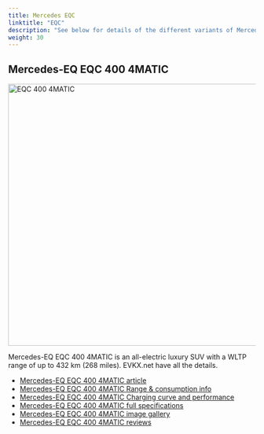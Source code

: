 ```yaml
---
title: Mercedes EQC
linktitle: "EQC"
description: "See below for details of the different variants of Mercedes EQC"
weight: 30
---
```

## Mercedes-EQ EQC 400 4MATIC

<a href="/models/mercedes/eqc/eqc_400_4matic/"><img src="https://media.evkx.net/multimedia/models/mercedes/eqc/eqc_400_4matic/main_1_st.jpg" width="800" height="533" alt="EQC 400 4MATIC" ></a>

Mercedes-EQ EQC 400 4MATIC is an all-electric luxury SUV with a WLTP range of up to 432 km (268 miles). EVKX.net have all the details. 

- [Mercedes-EQ EQC 400 4MATIC article](/models/mercedes/eqc/eqc_400_4matic/)
- [Mercedes-EQ EQC 400 4MATIC Range & consumption info](/models/mercedes/eqc/eqc_400_4matic//rangeandconsumption)
- [Mercedes-EQ EQC 400 4MATIC Charging curve and performance](/models/mercedes/eqc/eqc_400_4matic//chargingcurve)
- [Mercedes-EQ EQC 400 4MATIC full specifications](/models/mercedes/eqc/eqc_400_4matic//specifications)
- [Mercedes-EQ EQC 400 4MATIC image gallery](/models/mercedes/eqc/eqc_400_4matic//gallery)
- [Mercedes-EQ EQC 400 4MATIC reviews](/models/mercedes/eqc/eqc_400_4matic//reviews)

